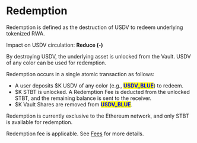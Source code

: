 # Redemption

Redemption is defined as the destruction of USDV to redeem underlying tokenized RWA.

Impact on USDV circulation: **Reduce (-)**

By destroying USDV, the underlying asset is unlocked from the Vault. USDV of any color can be used for redemption.&#x20;

Redemption occurs in a single atomic transaction as follows:

* A user deposits $K USDV of any color (e.g., <mark style="color:blue;">**USDV\_BLUE**</mark>) to redeem.
* $K STBT is unlocked. A Redemption Fee is deducted from the unlocked STBT, and the remaining balance is sent to the receiver.
* $K Vault Shares are removed from <mark style="color:blue;">**USDV\_BLUE**</mark>.

Redemption is currently exclusive to the Ethereum network, and only STBT is available for redemption.

Redemption fee is applicable. See [Fees](parameters.md) for more details.
